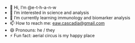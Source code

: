 - 👋 Hi, I’m @e-t-h-a-n-w
- 👀 I’m interested in science and analysis
- 🌱 I’m currently learning immunology and biomarker analysis
- 📫 How to reach me: eaw.cascadia@gmail.com
- 😄 Pronouns: he / they 
- ⚡ Fun fact: aerial circus is my happy place

<!---
e-t-h-a-n-w/e-t-h-a-n-w is a ✨ special ✨ repository because its `README.md` (this file) appears on your GitHub profile.
You can click the Preview link to take a look at your changes.
--->
